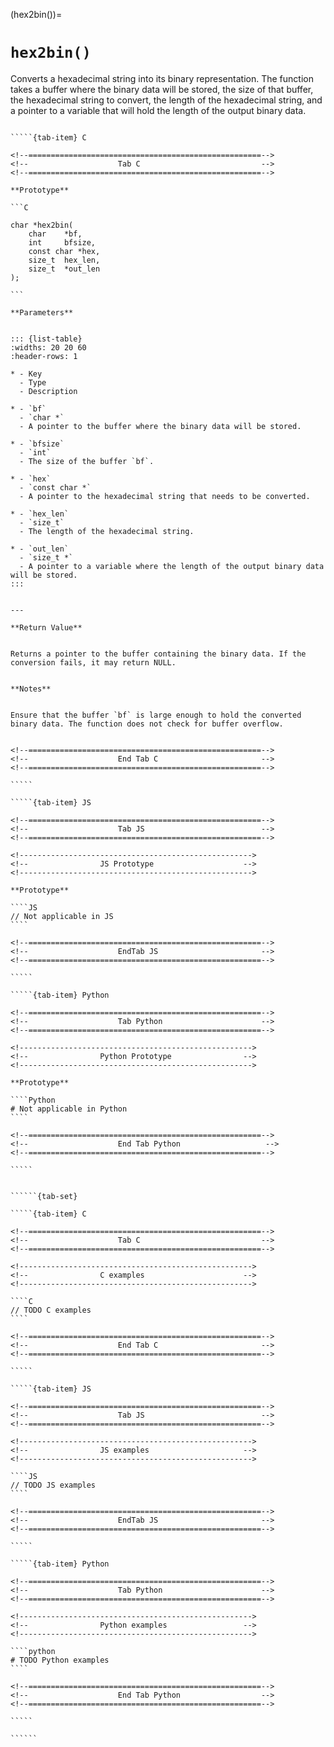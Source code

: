 <!-- ============================================================== -->
(hex2bin())=
# `hex2bin()`
<!-- ============================================================== -->


Converts a hexadecimal string into its binary representation. The function takes a buffer where the binary data will be stored, the size of that buffer, the hexadecimal string to convert, the length of the hexadecimal string, and a pointer to a variable that will hold the length of the output binary data.


<!------------------------------------------------------------>
<!--                    Prototypes                          -->
<!------------------------------------------------------------>

``````{tab-set}

`````{tab-item} C

<!--====================================================-->
<!--                    Tab C                           -->
<!--====================================================-->

**Prototype**

```C

char *hex2bin(
    char    *bf,
    int     bfsize,
    const char *hex,
    size_t  hex_len,
    size_t  *out_len
);

```

**Parameters**


::: {list-table}
:widths: 20 20 60
:header-rows: 1

* - Key
  - Type
  - Description

* - `bf`
  - `char *`
  - A pointer to the buffer where the binary data will be stored.

* - `bfsize`
  - `int`
  - The size of the buffer `bf`.

* - `hex`
  - `const char *`
  - A pointer to the hexadecimal string that needs to be converted.

* - `hex_len`
  - `size_t`
  - The length of the hexadecimal string.

* - `out_len`
  - `size_t *`
  - A pointer to a variable where the length of the output binary data will be stored.
:::


---

**Return Value**


Returns a pointer to the buffer containing the binary data. If the conversion fails, it may return NULL.


**Notes**


Ensure that the buffer `bf` is large enough to hold the converted binary data. The function does not check for buffer overflow.


<!--====================================================-->
<!--                    End Tab C                       -->
<!--====================================================-->

`````

`````{tab-item} JS

<!--====================================================-->
<!--                    Tab JS                          -->
<!--====================================================-->

<!---------------------------------------------------->
<!--                JS Prototype                    -->
<!---------------------------------------------------->

**Prototype**

````JS
// Not applicable in JS
````

<!--====================================================-->
<!--                    EndTab JS                       -->
<!--====================================================-->

`````

`````{tab-item} Python

<!--====================================================-->
<!--                    Tab Python                      -->
<!--====================================================-->

<!---------------------------------------------------->
<!--                Python Prototype                -->
<!---------------------------------------------------->

**Prototype**

````Python
# Not applicable in Python
````

<!--====================================================-->
<!--                    End Tab Python                   -->
<!--====================================================-->

`````

``````

<!------------------------------------------------------------>
<!--                    Examples                            -->
<!------------------------------------------------------------>

```````{dropdown} Examples

``````{tab-set}

`````{tab-item} C

<!--====================================================-->
<!--                    Tab C                           -->
<!--====================================================-->

<!---------------------------------------------------->
<!--                C examples                      -->
<!---------------------------------------------------->

````C
// TODO C examples
````

<!--====================================================-->
<!--                    End Tab C                       -->
<!--====================================================-->

`````

`````{tab-item} JS

<!--====================================================-->
<!--                    Tab JS                          -->
<!--====================================================-->

<!---------------------------------------------------->
<!--                JS examples                     -->
<!---------------------------------------------------->

````JS
// TODO JS examples
````

<!--====================================================-->
<!--                    EndTab JS                       -->
<!--====================================================-->

`````

`````{tab-item} Python

<!--====================================================-->
<!--                    Tab Python                      -->
<!--====================================================-->

<!---------------------------------------------------->
<!--                Python examples                 -->
<!---------------------------------------------------->

````python
# TODO Python examples
````

<!--====================================================-->
<!--                    End Tab Python                  -->
<!--====================================================-->

`````

``````

```````

